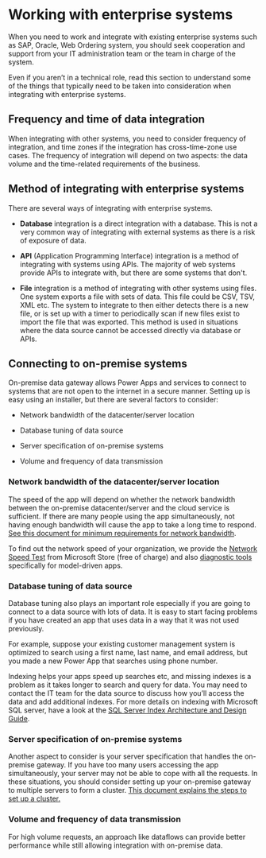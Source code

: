 Working with enterprise systems
===============================

When you need to work and integrate with existing enterprise systems such as
SAP, Oracle, Web Ordering system, you should seek cooperation and support from
your IT administration team or the team in charge of the system.

Even if you aren’t in a technical role, read this section to understand some of
the things that typically need to be taken into consideration when integrating
with enterprise systems.

Frequency and time of data integration
--------------------------------------

When integrating with other systems, you need to consider frequency of
integration, and time zones if the integration has cross-time-zone use cases.
The frequency of integration will depend on two aspects: the data volume and the
time-related requirements of the business.

Method of integrating with enterprise systems
---------------------------------------------

There are several ways of integrating with enterprise systems.

-   **Database** integration is a direct integration with a database. This is
    not a very common way of integrating with external systems
    as there is a risk of exposure of data.

-   **API** (Application Programming Interface) integration is a method of
    integrating with systems using APIs. The majority of web systems provide APIs to integrate with, but there are some systems that don't.

-   **File** integration is a method of integrating with other systems using
    files. One system exports a file with sets of data. This file could be CSV,
    TSV, XML etc. The system to integrate to then either detects there is a new
    file, or is set up with a timer to periodically scan if new files exist to
    import the file that was exported. This method is used in situations where
    the data source cannot be accessed directly via database or APIs.

Connecting to on-premise systems
--------------------------------

On-premise data gateway allows Power Apps and services to connect to systems
that are not open to the internet in a secure manner. Setting up is easy using
an installer, but there are several factors to consider:

-   Network bandwidth of the datacenter/server location

-   Database tuning of data source

-   Server specification of on-premise systems

-   Volume and frequency of data transmission

### Network bandwidth of the datacenter/server location

The speed of the app will depend on whether the network bandwidth between the
on-premise datacenter/server and the cloud service is sufficient. If there are
many people using the app simultaneously, not having enough bandwidth will cause
the app to take a long time to respond. [See this document for minimum
requirements for network
bandwidth](https://docs.microsoft.com/power-platform/admin/web-application-requirements).

To find out the network speed of your organization, we provide the [Network
Speed
Test](https://www.microsoft.com/p/network-speed-test/9wzdncrfhx52)
from Microsoft Store (free of charge) and also [diagnostic
tools](https://docs.microsoft.com/power-platform/admin/web-application-requirements)
specifically for model-driven apps.

### Database tuning of data source

Database tuning also plays an important role especially if you are going to
connect to a data source with lots of data. It is easy to start facing problems
if you have created an app that uses data in a way that it was not used
previously.

For example, suppose your existing customer management system is optimized to
search using a first name, last name, and email address, but you made a new
Power App that searches using phone number.

Indexing helps your apps speed up searches etc, and missing indexes is a problem
as it takes longer to search and query for data. You may need to contact the IT
team for the data source to discuss how you’ll access the data and add
additional indexes. For more details on indexing with Microsoft SQL server, have
a look at the [SQL Server Index Architecture and Design
Guide](https://docs.microsoft.com/sql/relational-databases/sql-server-index-design-guide?view=sql-server-ver15).

### Server specification of on-premise systems

Another aspect to consider is your server specification that handles the
on-premise gateway. If you have too many users accessing the app simultaneously,
your server may not be able to cope with all the requests. In these situations,
you should consider setting up your on-premise gateway to multiple servers to
form a cluster. [This document explains the steps to set up a
cluster.](https://docs.microsoft.com/data-integration/gateway/service-gateway-high-availability-clusters)

### Volume and frequency of data transmission 

For high volume requests, an approach like dataflows can provide better
performance while still allowing integration with on-premise data.
